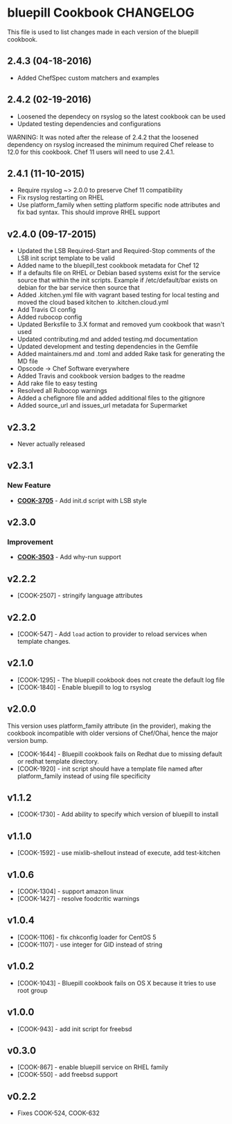 # bluepill Cookbook CHANGELOG
This file is used to list changes made in each version of the bluepill cookbook.

## 2.4.3 (04-18-2016)
- Added ChefSpec custom matchers and examples

## 2.4.2 (02-19-2016)
- Loosened the dependecy on rsyslog so the latest cookbook can be used
- Updated testing dependencies and configurations

WARNING: It was noted after the release of 2.4.2 that the loosened dependency on rsyslog increased the minimum required Chef release to 12.0 for this cookbook. Chef 11 users will need to use 2.4.1.

## 2.4.1 (11-10-2015)
- Require rsyslog ~> 2.0.0 to preserve Chef 11 compatibility
- Fix rsyslog restarting on RHEL
- Use platform_family when setting platform specific node attributes and fix bad syntax. This should improve RHEL support

## v2.4.0 (09-17-2015)
- Updated the LSB Required-Start and Required-Stop comments of the LSB init script template to be valid
- Added name to the bluepill_test cookbook metadata for Chef 12
- If a defaults file on RHEL or Debian based systems exist for the service source that within the init scripts.  Example if /etc/default/bar exists on debian for the bar service then source that
- Added .kitchen.yml file with vagrant based testing for local testing and moved the cloud based kitchen to .kitchen.cloud.yml
- Add Travis CI config
- Added rubocop config
- Updated Berksfile to 3.X format and removed yum cookbook that wasn't used
- Updated contributing.md and added testing.md documentation
- Updated development and testing dependencies in the Gemfile
- Added maintainers.md and .toml and added Rake task for generating the MD file
- Opscode -> Chef Software everywhere
- Added Travis and cookbook version badges to the readme
- Add rake file to easy testing
- Resolved all Rubocop warnings
- Added a chefignore file and added additional files to the gitignore
- Added source_url and issues_url metadata for Supermarket

## v2.3.2
- Never actually released

## v2.3.1
### New Feature
- **[COOK-3705](https://tickets.chef.io/browse/COOK-3705)** - Add init.d script with LSB style

## v2.3.0
### Improvement
- **[COOK-3503](https://tickets.chef.io/browse/COOK-3503)** - Add why-run support

## v2.2.2
- [COOK-2507] - stringify language attributes

## v2.2.0
- [COOK-547] - Add `load` action to provider to reload services when template changes.

## v2.1.0
- [COOK-1295] - The bluepill cookbook does not create the default log file
- [COOK-1840] - Enable bluepill to log to rsyslog

## v2.0.0
This version uses platform_family attribute (in the provider), making the cookbook incompatible with older versions of Chef/Ohai, hence the major version bump.
- [COOK-1644] - Bluepill cookbook fails on Redhat due to missing default or redhat template directory.
- [COOK-1920] - init script should have a template file named after platform_family instead of using file specificity

## v1.1.2
- [COOK-1730] - Add ability to specify which version of bluepill to install

## v1.1.0
- [COOK-1592] - use mixlib-shellout instead of execute, add test-kitchen

## v1.0.6
- [COOK-1304] - support amazon linux
- [COOK-1427] - resolve foodcritic warnings

## v1.0.4
- [COOK-1106] - fix chkconfig loader for CentOS 5
- [COOK-1107] - use integer for GID instead of string

## v1.0.2
- [COOK-1043] - Bluepill cookbook fails on OS X because it tries to use root group

## v1.0.0
- [COOK-943] - add init script for freebsd

## v0.3.0
- [COOK-867] - enable bluepill service on RHEL family
- [COOK-550] - add freebsd support

## v0.2.2
- Fixes COOK-524, COOK-632

